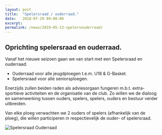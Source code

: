```yaml
---
layout: post
title:  "Spelersraad / ouderraad."
date:   2018-07-29 09:00:00
excerpt: 
permalink: /news/2019-05-13-spelersouderraad/
---
```


## Oprichting spelersraad en ouderraad.

Vanaf het nieuwe seizoen gaan we van start met een Spelersraad en ouderraad:
-	Ouderraad voor alle jeugdploegen t.e.m. U18 & G-Basket.
-	Spelersraad voor alle seniorsploegen.

Enerzijds zullen beiden raden als adviesorgaan fungeren m.b.t. extra-sportieve activiteiten en de organisatie van de club.
Zo willen we de dialoog en samenwerking tussen ouders, spelers, spelers, ouders en bestuur verder uitbreiden.

Van elke ploeg verwachten we 2 ouders of spelers (afhankelijk van de ploeg), die willen participeren in respectievelijk de ouder- of spelersraad. 

![Spelersraad Ouderraad](/news/img/spelersouderraad.jpg)
